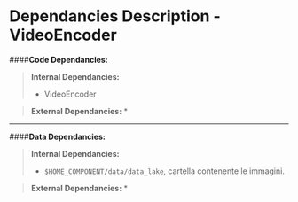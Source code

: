 # Dependancies Description - VideoEncoder

####**Code Dependancies:**
> **Internal Dependancies:**
> * VideoEncoder

> **External Dependancies:**
> * 
-----
####**Data Dependancies:**
> **Internal Dependancies:**
> * `$HOME_COMPONENT/data/data_lake`, cartella contenente le immagini.

> **External Dependancies:**
> * 
